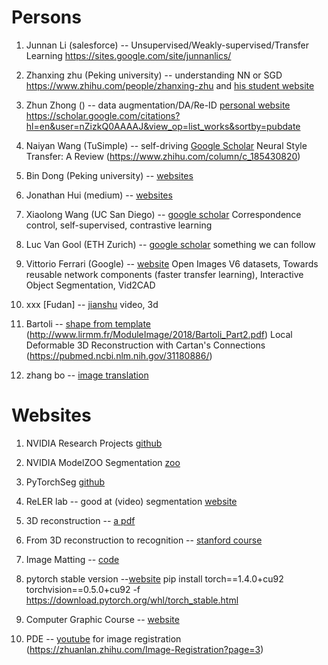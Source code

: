 # Persons
1. Junnan Li (salesforce) -- Unsupervised/Weakly-supervised/Transfer Learning https://sites.google.com/site/junnanlics/

2. Zhanxing zhu (Peking university)   -- understanding NN or SGD https://www.zhihu.com/people/zhanxing-zhu and [his student website](https://zdhnarsil.github.io/pages/slidenotes/)

3. Zhun Zhong ()  -- data augmentation/DA/Re-ID [personal website](http://zhunzhong.site/) https://scholar.google.com/citations?hl=en&user=nZizkQ0AAAAJ&view_op=list_works&sortby=pubdate

4. Naiyan Wang (TuSimple) -- self-driving [Google Scholar](https://scholar.google.com/citations?hl=zh-CN&user=yAWtq6QAAAAJ&view_op=list_works&sortby=pubdate) Neural Style Transfer: A Review (https://www.zhihu.com/column/c_185430820)

5. Bin Dong (Peking university) -- [websites](http://bicmr.pku.edu.cn/~dongbin/Publications.html)

6. Jonathan Hui (medium) -- [websites](https://jonathan-hui.medium.com/)

7. Xiaolong Wang (UC San Diego) -- [google scholar](https://scholar.google.com/citations?hl=zh-CN&user=Y8O9N_0AAAAJ&view_op=list_works&sortby=pubdate) Correspondence control, self-supervised, contrastive learning

8. Luc Van Gool (ETH Zurich) -- [google scholar](https://scholar.google.ch/citations?hl=en&user=TwMib_QAAAAJ&view_op=list_works&sortby=pubdate) something we can follow

9. Vittorio Ferrari (Google) -- [website](https://sites.google.com/view/vittoferrari) Open Images V6 datasets, Towards reusable network components (faster transfer learning), Interactive Object Segmentation, Vid2CAD

10. xxx [Fudan] -- [jianshu](https://www.jianshu.com/p/6c4bac018f79) video, 3d

11. Bartoli -- [shape from template](http://igt.ip.uca.fr/encov/publications/pubfiles/2015_Bartoli_etal_PAMI_sft.pdf) (http://www.lirmm.fr/ModuleImage/2018/Bartoli_Part2.pdf) Local Deformable 3D Reconstruction with Cartan's Connections (https://pubmed.ncbi.nlm.nih.gov/31180886/)

12. zhang bo -- [image translation](https://bo-zhang.me/)

# Websites
1. NVIDIA Research Projects [github](https://github.com/NVlabs)

2. NVIDIA ModelZOO Segmentation [zoo](https://modelzoo.co/model/nvidiasemantic-segmentation)

3. PyTorchSeg [github](https://github.com/meetshah1995/pytorch-semseg)

4. ReLER lab -- good at (video) segmentation [website](http://reler.net/)

5. 3D reconstruction -- [a pdf](https://www.cs.utah.edu/~srikumar/cv_spring2017_files/Lecture4.pdf)

6. From 3D reconstruction to recognition -- [stanford course](https://web.stanford.edu/class/cs231a/syllabus.html)

7. Image Matting -- [code](http://blog.leanote.com/post/610167078@qq.com/Image-Matting)

8. pytorch stable version --[website](https://download.pytorch.org/whl/cu90/torch_stable.html) pip install torch==1.4.0+cu92 torchvision==0.5.0+cu92 -f https://download.pytorch.org/whl/torch_stable.html

9. Computer Graphic Course -- [website](http://graphics.stanford.edu/courses/)

10. PDE -- [youtube](https://www.youtube.com/user/commutant/videos)  for image registration (https://zhuanlan.zhihu.com/Image-Registration?page=3)
